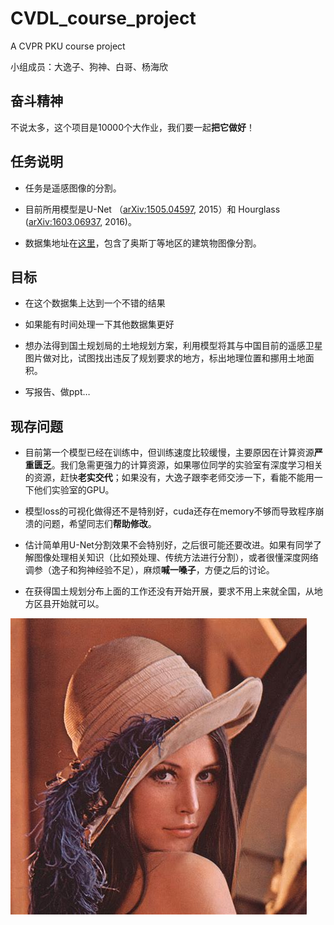 # CVDL_course_project
A CVPR PKU course project

小组成员：大逸子、狗神、白哥、杨海欣

## 奋斗精神

不说太多，这个项目是10000个大作业，我们要一起**把它做好**！

## 任务说明

- 任务是遥感图像的分割。

- 目前所用模型是U-Net （[arXiv:1505.04597](https://arxiv.org/abs/1505.04597), 2015）和 Hourglass ([arXiv:1603.06937](https://arxiv.org/abs/1603.06937), 2016)。

- 数据集地址在[这里](https://files.inria.fr/aerialimagelabeling/NEW2-AerialImageDataset.zip)，包含了奥斯丁等地区的建筑物图像分割。

## 目标

- 在这个数据集上达到一个不错的结果

- 如果能有时间处理一下其他数据集更好

- 想办法得到国土规划局的土地规划方案，利用模型将其与中国目前的遥感卫星图片做对比，试图找出违反了规划要求的地方，标出地理位置和挪用土地面积。

- 写报告、做ppt…

## 现存问题

- 目前第一个模型已经在训练中，但训练速度比较缓慢，主要原因在计算资源**严重匮乏**。我们急需更强力的计算资源，如果哪位同学的实验室有深度学习相关的资源，赶快**老实交代**；如果没有，大逸子跟李老师交涉一下，看能不能用一下他们实验室的GPU。

- 模型loss的可视化做得还不是特别好，cuda还存在memory不够而导致程序崩溃的问题，希望同志们**帮助修改**。

- 估计简单用U-Net分割效果不会特别好，之后很可能还要改进。如果有同学了解图像处理相关知识（比如预处理、传统方法进行分割），或者很懂深度网络调参（逸子和狗神经验不足），麻烦**喊一嗓子**，方便之后的讨论。

- 在获得国土规划分布上面的工作还没有开始开展，要求不用上来就全国，从地方区县开始就可以。

![Lena镇楼](https://github.com/Barak123748596/CVDL_course_project/blob/master/lena.jpg)